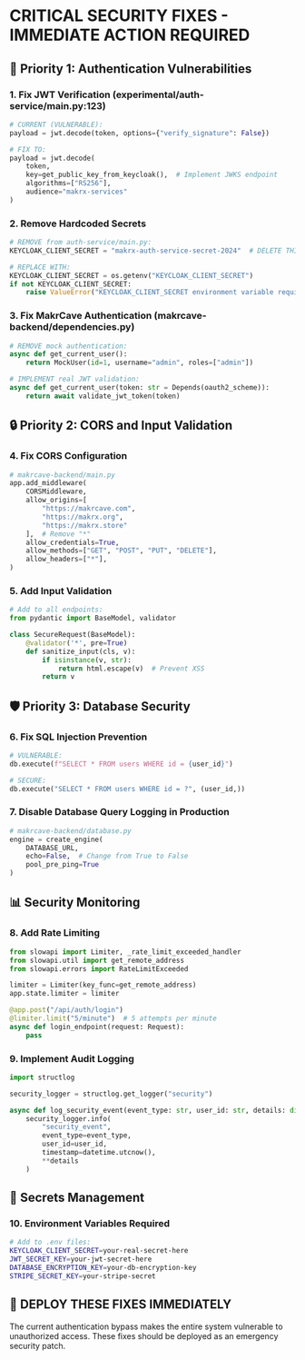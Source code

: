 # CRITICAL SECURITY FIXES - IMMEDIATE ACTION REQUIRED

## 🚨 Priority 1: Authentication Vulnerabilities

### 1. Fix JWT Verification (experimental/auth-service/main.py:123)
```python
# CURRENT (VULNERABLE):
payload = jwt.decode(token, options={"verify_signature": False})

# FIX TO:
payload = jwt.decode(
    token, 
    key=get_public_key_from_keycloak(),  # Implement JWKS endpoint
    algorithms=["RS256"],
    audience="makrx-services"
)
```

### 2. Remove Hardcoded Secrets
```python
# REMOVE from auth-service/main.py:
KEYCLOAK_CLIENT_SECRET = "makrx-auth-service-secret-2024"  # DELETE THIS

# REPLACE WITH:
KEYCLOAK_CLIENT_SECRET = os.getenv("KEYCLOAK_CLIENT_SECRET")
if not KEYCLOAK_CLIENT_SECRET:
    raise ValueError("KEYCLOAK_CLIENT_SECRET environment variable required")
```

### 3. Fix MakrCave Authentication (makrcave-backend/dependencies.py)
```python
# REMOVE mock authentication:
async def get_current_user():
    return MockUser(id=1, username="admin", roles=["admin"])

# IMPLEMENT real JWT validation:
async def get_current_user(token: str = Depends(oauth2_scheme)):
    return await validate_jwt_token(token)
```

## 🔒 Priority 2: CORS and Input Validation

### 4. Fix CORS Configuration
```python
# makrcave-backend/main.py
app.add_middleware(
    CORSMiddleware,
    allow_origins=[
        "https://makrcave.com",
        "https://makrx.org", 
        "https://makrx.store"
    ],  # Remove "*"
    allow_credentials=True,
    allow_methods=["GET", "POST", "PUT", "DELETE"],
    allow_headers=["*"],
)
```

### 5. Add Input Validation
```python
# Add to all endpoints:
from pydantic import BaseModel, validator

class SecureRequest(BaseModel):
    @validator('*', pre=True)
    def sanitize_input(cls, v):
        if isinstance(v, str):
            return html.escape(v)  # Prevent XSS
        return v
```

## 🛡️ Priority 3: Database Security

### 6. Fix SQL Injection Prevention
```python
# VULNERABLE:
db.execute(f"SELECT * FROM users WHERE id = {user_id}")

# SECURE:
db.execute("SELECT * FROM users WHERE id = ?", (user_id,))
```

### 7. Disable Database Query Logging in Production
```python
# makrcave-backend/database.py
engine = create_engine(
    DATABASE_URL,
    echo=False,  # Change from True to False
    pool_pre_ping=True
)
```

## 📊 Security Monitoring

### 8. Add Rate Limiting
```python
from slowapi import Limiter, _rate_limit_exceeded_handler
from slowapi.util import get_remote_address
from slowapi.errors import RateLimitExceeded

limiter = Limiter(key_func=get_remote_address)
app.state.limiter = limiter

@app.post("/api/auth/login")
@limiter.limit("5/minute")  # 5 attempts per minute
async def login_endpoint(request: Request):
    pass
```

### 9. Implement Audit Logging
```python
import structlog

security_logger = structlog.get_logger("security")

async def log_security_event(event_type: str, user_id: str, details: dict):
    security_logger.info(
        "security_event",
        event_type=event_type,
        user_id=user_id,
        timestamp=datetime.utcnow(),
        **details
    )
```

## 🔐 Secrets Management

### 10. Environment Variables Required
```bash
# Add to .env files:
KEYCLOAK_CLIENT_SECRET=your-real-secret-here
JWT_SECRET_KEY=your-jwt-secret-here
DATABASE_ENCRYPTION_KEY=your-db-encryption-key
STRIPE_SECRET_KEY=your-stripe-secret
```

## 🚨 DEPLOY THESE FIXES IMMEDIATELY

The current authentication bypass makes the entire system vulnerable to unauthorized access. These fixes should be deployed as an emergency security patch.
